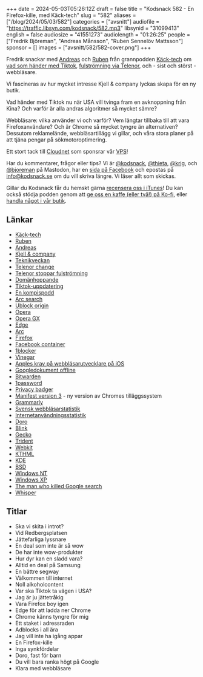 +++
date = 2024-05-03T05:26:12Z
draft = false
title = "Kodsnack 582 - En Firefox-kille, med Käck-tech"
slug = "582"
aliases = ["/blog/2024/05/03/582"]
categories = ["avsnitt"]
audiofile = "https://traffic.libsyn.com/kodsnack/582.mp3"
libsynid = "31099413"
english = false
audiosize = "41551273"
audiolength = "01:26:25"
people = ["Fredrik Björeman", "Andreas Månsson", "Ruben Sennelöv Mattsson"]
sponsor = []
images = ["avsnitt/582/582-cover.png"]
+++

Fredrik snackar med [Andreas](https://linktr.ee/AndreasMansson) och [Ruben](https://linktr.ee/Ruben_sennelov_mattsson) från grannpodden [Käck-tech](https://www.kacktech.com/) om [vad som händer med Tiktok](https://www.theverge.com/24141539/tiktok-ban-bytedance-china-dc-circuit-supreme-court), [fulströmning via Telenor](https://www.di.se/digital/slut-pa-fulstreaming-for-telenors-kunder/), och - sist och störst - webbläsare.

Vi fascineras av hur mycket intresse Kjell & company lyckas skapa för en ny butik.

Vad händer med Tiktok nu när USA vill tvinga fram en avknoppning från Kina? Och varför är alla andras algoritmer så mycket sämre?

Webbläsare: vilka använder vi och varför? Vem längtar tillbaka till att vara Firefoxanvändare? Och är Chrome så mycket tyngre än alternativen? Dessutom reklamelände, webbläsartillägg vi gillar, och våra stora planer på att tjäna pengar på sökmotoroptimering.

Ett stort tack till [Cloudnet](https://www.cloudnet.se) som sponsrar vår [VPS](https://en.wikipedia.org/wiki/Virtual_private_server)!

Har du kommentarer, frågor eller tips? Vi är [@kodsnack](https://social.podsnack.se/@kodsnack), [@thieta](https://6510.nu/@thieta), [@krig](https://6510.nu/@krig), och [@bjoreman](https://toot.cafe/@bjoreman) på Mastodon, har en [sida på Facebook](https://www.facebook.com/) och epostas på [info@kodsnack.se](mailto:info@kodsnack.se) om du vill skriva längre. Vi läser allt som skickas.

Gillar du Kodsnack får du hemskt gärna [recensera oss i iTunes](https://itunes.apple.com/se/podcast/kodsnack/id561631498?l=en)! Du kan också stödja podden genom att <a href="https://ko-fi.com/kodsnack" rel="payment">ge oss en kaffe (eller två!) på Ko-fi</a>, eller [handla något i vår butik](https://shop.spreadshirt.se/kodsnack/).

## Länkar
* [Käck-tech](https://www.kacktech.com/)
* [Ruben](https://linktr.ee/Ruben_sennelov_mattsson)
* [Andreas](https://linktr.ee/AndreasMansson)
* [Kjell & company](https://www.kjell.com/se)
* [Teknikveckan](https://teknikveckan.se/)
* [Telenor change](https://www.telenor.se/handla/tjanster/mobil/change/)
* [Telenor stoppar fulströmning](https://www.di.se/digital/slut-pa-fulstreaming-for-telenors-kunder/)
* [Domänhoppande](https://annualreport2020.iwf.org.uk/trends/international/other/toplevel)
* [Tiktok-uppdatering](https://www.theverge.com/24141539/tiktok-ban-bytedance-china-dc-circuit-supreme-court)
* [En kompispodd](https://enpoddomteknik.se/)
* [Arc search](https://arc.net/blog/arc-search)
* [Ublock origin](https://en.wikipedia.org/wiki/UBlock_Origin)
* [Opera](https://en.wikipedia.org/wiki/Opera_%28web_browser%29)
* [Opera GX](https://www.opera.com/gx)
* [Edge](https://en.wikipedia.org/wiki/Microsoft_Edge)
* [Arc](https://arc.net/)
* [Firefox](https://en.wikipedia.org/wiki/Firefox)
* [Facebook container](https://www.mozilla.org/sv-SE/firefox/facebookcontainer/)
* [1blocker](https://1blocker.com/)
* [Vinegar](https://andadinosaur.com/launch-vinegar)
* [Apples krav på webbläsarutvecklare på iOS](https://developer.apple.com/support/alternative-browser-engines/)
* [Googledokument offline](https://support.google.com/docs/answer/6388102?hl=en&co=GENIE.Platform%3DDesktop)
* [Bitwarden](https://en.wikipedia.org/wiki/Bitwarden)
* [1password](https://en.wikipedia.org/wiki/1Password)
* [Privacy badger](https://en.wikipedia.org/wiki/Privacy_Badger)
* [Manifest version 3](https://developer.chrome.com/docs/extensions/develop/migrate/what-is-mv3) - ny version av Chromes tilläggssystem
* [Grammarly](https://en.wikipedia.org/wiki/Grammarly)
* [Svensk webbläsarstatistik](https://gs.statcounter.com/browser-market-share/all/sweden)
* [Internetanvändningsstatistik](https://www.internetworldstats.com/stats.htm)
* [Doro](https://en.wikipedia.org/wiki/Doro_%28company%29)
* [Blink](https://en.wikipedia.org/wiki/Blink_%28browser_engine%29)
* [Gecko](https://en.wikipedia.org/wiki/Gecko_%28software%29)
* [Trident](https://en.wikipedia.org/wiki/Trident_%28software%29)
* [Webkit](https://en.wikipedia.org/wiki/WebKit)
* [KTHML](https://en.wikipedia.org/wiki/KHTML)
* [KDE](https://en.wikipedia.org/wiki/KDE)
* [BSD](https://en.wikipedia.org/wiki/Berkeley_Software_Distribution)
* [Windows NT](https://en.wikipedia.org/wiki/Windows_NT)
* [Windows XP](https://en.wikipedia.org/wiki/Windows_XP)
* [The man who killed Google search](https://www.wheresyoured.at/the-men-who-killed-google/)
* [Whisper](https://en.wikipedia.org/wiki/Whisper_%28speech_recognition_system%29)

## Titlar
* Ska vi skita i introt?
* Vid Redbergsplatsen
* Jättefarliga lyssnare
* En deal som inte är så wow
* De har inte wow-produkter
* Hur dyr kan en sladd vara?
* Alltid en deal på Samsung
* En bättre segway
* Välkommen till internet
* Noll alkoholcontent
* Var ska Tiktok ta vägen i USA?
* Jag är ju jättetråkig
* Vara Firefox boy igen
* Edge för att ladda ner Chrome
* Chrome känns tyngre för mig
* Ett staket i adressraden
* Adblocks i all ära
* Jag vill inte ha igång appar
* En Firefox-kille
* Inga synkfördelar
* Doro, fast för barn
* Du vill bara ranka högt på Google
* Klara med webbläsare